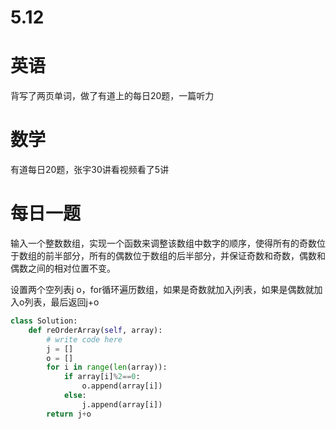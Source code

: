 # 5.12

# 英语

背写了两页单词，做了有道上的每日20题，一篇听力

# 数学    

有道每日20题，张宇30讲看视频看了5讲

#  每日一题  

输入一个整数数组，实现一个函数来调整该数组中数字的顺序，使得所有的奇数位于数组的前半部分，所有的偶数位于数组的后半部分，并保证奇数和奇数，偶数和偶数之间的相对位置不变。

设置两个空列表j o，for循环遍历数组，如果是奇数就加入j列表，如果是偶数就加入o列表，最后返回j+o

```python
class Solution:
    def reOrderArray(self, array):
        # write code here
        j = []
        o = []
        for i in range(len(array)):
            if array[i]%2==0:
                o.append(array[i])
            else:
                j.append(array[i])
        return j+o
```


